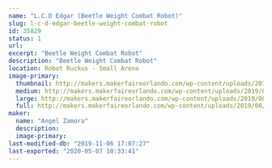 ```yaml
---
name: "L.C.D Edgar (Beetle Weight Combat Robot)"
slug: l-c-d-edgar-beetle-weight-combat-robot
id: 35829
status: 1
url: 
excerpt: "Beetle Weight Combat Robot"
description: "Beetle Weight Combat Robot"
location: Robot Ruckus - Small Arena
image-primary:
  thumbnail: http://makers.makerfaireorlando.com/wp-content/uploads/2019/08/Capture-1-150x150.jpg
  medium: http://makers.makerfaireorlando.com/wp-content/uploads/2019/08/Capture-1-300x202.jpg
  large: http://makers.makerfaireorlando.com/wp-content/uploads/2019/08/Capture-1.jpg
  full: http://makers.makerfaireorlando.com/wp-content/uploads/2019/08/Capture-1.jpg
maker:
  name: "Angel Zamora"
  description:
  image-primary: 
last-modified-db: "2019-11-06 17:07:27"
last-exported: "2020-05-07 10:33:41"
---
```

